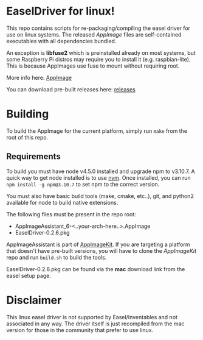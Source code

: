 # EaselDriver for linux!

This repo contains scripts for re-packaging/compiling the easel driver for use on linux systems.
The released *AppImage* files are self-contained executables with all dependencies bundled.

An exception is **libfuse2** which is preinstalled already on most systems, but some Raspberry Pi distros may require
you to install it (e.g. raspbian-lite). This is because AppImages use fuse to mount without requiring
root.

More info here: [AppImage](http://appimage.org/)

You can download pre-built releases here: [releases](https://github.com/mastercactapus/easel-driver-linux/releases)

# Building

To build the AppImage for the current platform, simply run `make` from the root of this repo.

## Requirements

To build you must have node v4.5.0 installed and upgrade npm to v3.10.7. 
A quick way to get node installed is to use [nvm](https://github.com/creationix/nvm).
Once installed, you can run `npm install -g npm@3.10.7` to set npm to the correct version.

You must also have basic build tools (make, cmake, etc..), git, and python2 available for
node to build native extensions.

The following files must be present in the repo root:

- AppImageAssistant_6-<..your-arch-here..>.AppImage
- EaselDriver-0.2.6.pkg

AppImageAssistant is part of [AppImageKit](https://github.com/probonopd/AppImageKit). If you are targeting a
platform that doesn't have pre-built versions, you will have to clone the *AppImageKit* repo and run `build.sh`
to build the tools.

EaselDriver-0.2.6.pkg can be found via the **mac** download link from the easel setup page.


# Disclaimer

This linux easel driver is not supported by Easel/Inventables and not associated in any way. The driver itself is
just recompiled from the mac version for those in the community that prefer to use linux.

